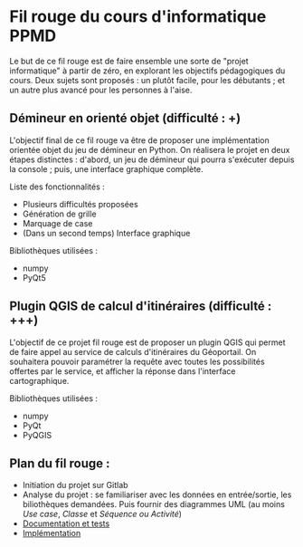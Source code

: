 # Fil rouge du cours d'informatique PPMD

Le but de ce fil rouge est de faire ensemble une sorte de "projet informatique" à partir de zéro, en explorant les objectifs pédagogiques du cours. Deux sujets sont proposés : un plutôt facile, pour les débutants ; et un autre plus avancé pour les personnes à l'aise.

## Démineur en orienté objet (difficulté : +)

L'objectif final de ce fil rouge va être de proposer une implémentation orientée objet du jeu de démineur en Python. On réalisera le projet en deux étapes distinctes : d'abord, un jeu de démineur qui pourra s'exécuter depuis la console ; puis, une interface graphique complète.

Liste des fonctionnalités :
  - Plusieurs difficultés proposées
  - Génération de grille
  - Marquage de case
  - (Dans un second temps) Interface graphique

Bibliothèques utilisées :
  - numpy
  - PyQt5
  
## Plugin QGIS de calcul d'itinéraires (difficulté : +++)

L'objectif de ce projet fil rouge est de proposer un plugin QGIS qui permet de faire appel au service de calculs d'itinéraires du Géoportail. On souhaitera pouvoir paramétrer la requête avec toutes les possibilités offertes par le service, et afficher la réponse dans l'interface cartographique.

Bibliothèques utilisées :
  - numpy
  - PyQt
  - PyQGIS

## Plan du fil rouge :
  - Initiation du projet sur Gitlab
  - Analyse du projet : se familiariser avec les données en entrée/sortie, les biliothèques demandées. Puis fournir des diagrammes UML (au moins _Use case_, _Classe_ et _Séquence ou Activité_)
  - [Documentation et tests](documentation_et_tests.md)
  - [Implémentation](implementation.md)
